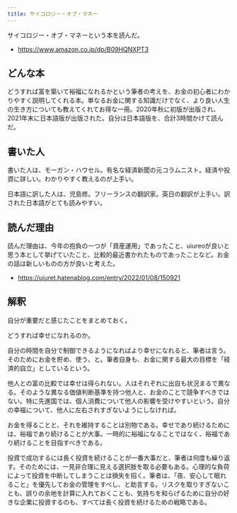 ```yaml
---
title: サイコロジー・オブ・マネー
---
```


サイコロジー・オブ・マネーという本を読んだ。

- <https://www.amazon.co.jp/dp/B09HQNXPT3>

## どんな本

どうすれば富を築いて裕福になれるかという筆者の考えを、お金の初心者にわかりやすく説明してくれる本。単なるお金に関する知識だけでなく、より良い人生の生き方についても教えてくれてお得な一冊。2020年秋に初版が出版され、2021年末に日本語版が出版された。自分は日本語版を、合計3時間かけて読んだ。

## 書いた人

書いた人は、モーガン・ハウセル。有名な経済新聞の元コラムニスト。経済や投資に詳しい。わかりやすく教えるのが上手い。

日本語に訳した人は、児島修。フリーランスの翻訳家。英日の翻訳が上手い。訳された日本語がとても読みやすい。

## 読んだ理由

読んだ理由は、今年の抱負の一つが「資産運用」であったこと、uiureoが良いと思う本として挙げていたこと、比較的最近書かれたものであったことなど。お金の話は新しいものの方が良いと考えた。

- <https://uiuret.hatenablog.com/entry/2022/01/08/150921>

## 解釈

自分が重要だと感じたことをまとめておく。

どうすれば幸せになれるのか。

自分の時間を自分で制御できるようになればより幸せになれると、筆者は言う。そのためにお金を貯め、使う、と。筆者自身も、お金に関する最大の目標を「経済的自立」としているという。

他人との富の比較では幸せは得られない。人はそれぞれに出自も状況まるで異なる。そのような異なる価値判断基準を持つ他人と、お金のことで競争すべきではない。特に先進国では、個人消費について他人の影響を受けやすいという。自分の幸福について、他人に左右されすぎないようにしなければ。

お金を得ることと、それを維持することは別物である。幸せであり続けるためには、裕福であり続けることが大事。一時的に裕福になることではなく、裕福であり続けることを目指すべきである。

投資で成功するには長く投資を続けることが一番大事だと、筆者は何度も繰り返す。そのためには、一見非合理に見える選択肢を取る必要もある。心理的な負荷によって投資を中断してしまうことは損失を招く。筆者は、「夜、安心して眠れること」を優先してお金の管理をすべし、と助言する。リスクを取りすぎないことも、誤りの余地を計算に入れておくことも、気持ちを和らげるために自分の好きな企業に投資するのも、すべては長く投資を続けるための戦略である。
